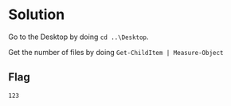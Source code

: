 # Solution
Go to the Desktop by doing `cd ..\Desktop`.

Get the number of files by doing `Get-ChildItem | Measure-Object`

## Flag
`123`
